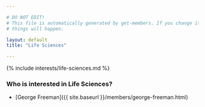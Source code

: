 ```yaml
---

# DO NOT EDIT!
# This file is automatically generated by get-members. If you change it, bad
# things will happen.

layout: default
title: "Life Sciences"

---
```


{% include interests/life-sciences.md %}

### Who is interested in Life Sciences?


* [George Freeman]({{ site.baseurl }}/members/george-freeman.html)
